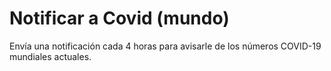 # Notificar a Covid (mundo)
Envía una notificación cada 4 horas para avisarle de los números COVID-19 mundiales actuales.
